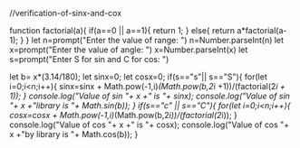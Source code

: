 //verification-of-sinx-and-cox

function factorial(a){
  if(a==0 || a==1){
    return 1;
  }
  else{
    return a*factorial(a-1);
  }
}
let n=prompt("Enter the value of range: ")
n=Number.parseInt(n)
let x=prompt("Enter the value of angle: ")
x=Number.parseInt(x)
let s=prompt("Enter S for sin and C for cos: ")

let b= x*(3.14/180);
let sinx=0;
let cosx=0;
if(s=="s"|| s=="S"){
  for(let i=0;i<n;i++){
    sinx=sinx + Math.pow(-1,i)*(Math.pow(b,2*i +1))/(factorial(2*i + 1));
  }
  console.log("Value of sin "+ x +" is "+ sinx);
  console.log("Value of sin "+ x +"library is "+ Math.sin(b));
}
if(s=="c" || s=="C"){
  for(let i=0;i<n;i++){
    cosx=cosx + Math.pow(-1,i)*(Math.pow(b,2*i))/(factorial(2*i));
  }
  console.log("Value of cos "+ x +" is "+ cosx);
  console.log("Value of cos "+ x +"by library is "+ Math.cos(b));
}


